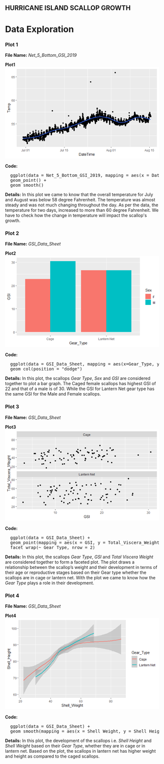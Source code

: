 ## HURRICANE ISLAND SCALLOP GROWTH 
# Data Exploration

### Plot 1

**File Name:** _Net_5_Bottom_GSI_2019_

**Plot1**
![trend line](https://github.com/Julie789/Data_to_Decision_8086/blob/master/images/trend_line.png)

**Code:** 
<pre>
  ggplot(data = Net_5_Bottom_GSI_2019, mapping = aes(x = DateTime, y = Temp)) +
  geom_point() +
  geom_smooth()
</pre>

**Details:** 
In this plot we came to know that the overall temperature for July and August was below 58 degree Fahrenheit. The temperature was almost steady and was not much changing throughout the day. As per the data, the temperature for two days, increased to more than 60 degree Fahrenheit. We have to check how the change in temperature will impact the scallop's growth.


### Plot 2

**File Name:** _GSI_Data_Sheet_

**Plot2**
![Bar chart](https://github.com/Julie789/Data_to_Decision_8086/blob/master/images/Bar.png)

**Code:** 
<pre>
  ggplot(data = GSI_Data_Sheet, mapping = aes(x=Gear_Type, y=GSI, fill=Sex))+
  geom_col(position = "dodge")
</pre>

**Details:** 
In this plot, the scallops _Gear Type_, _Sex_ and _GSI_ are considered together to plot a bar graph. The Caged female scallops has highest GSI of 22 and that of a male is of 30. While the GSI for Lantern Net gear type has the same GSI for the Male and Female scallops.


### Plot 3

**File Name:** _GSI_Data_Sheet_

**Plot3**
![Facet](https://github.com/Julie789/Data_to_Decision_8086/blob/master/images/facet.png)

**Code:** 
<pre>
  ggplot(data = GSI_Data_Sheet) +
  geom_point(mapping = aes(x = GSI, y = Total_Viscera_Weight)) +
  facet_wrap(~ Gear_Type, nrow = 2)
</pre>

**Details:** 
In this plot, the scallops _Gear Type_, _GSI_ and _Total Viscera Weight_ are considered together to form a faceted plot. The plot draws a relationship between the scallop’s weight and their development in terms of their age or reproductive stages based on their Gear type whether the scallops are in cage or lantern net. With the plot we came to know how the _Gear Type_ plays a role in their development.


### Plot 4

**File Name:** _GSI_Data_Sheet_

**Plot4**
![Three var](https://github.com/Julie789/Data_to_Decision_8086/blob/master/images/three_var.png)

**Code:** 
<pre>
  ggplot(data = GSI_Data_Sheet) +
  geom_smooth(mapping = aes(x = Shell_Weight, y = Shell_Height, color=Gear_Type))
</pre>

**Details:** 
In this plot, the development of the scallops i.e. _Shell Height_ and _Shell Weight_ based on their _Gear Type_, whether they are in cage or in lantern net. Based on the plot, the scallops in lantern net has higher weight and height as compared to the caged scallops.
